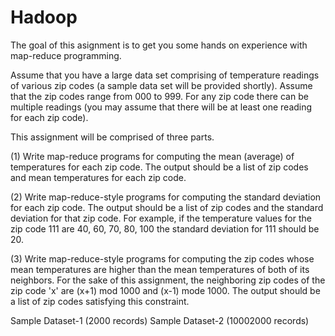 Hadoop
======
The goal of this asignment is to get you some hands on experience with map-reduce programming. 

Assume that you have a large data set comprising of temperature readings of various zip codes (a sample data set will be provided shortly). Assume that the zip codes range from 000 to 999. For any zip code there can be multiple readings (you may assume that there will be at least one reading for each zip code).

This assignment will be comprised of three parts.

(1) Write map-reduce programs for computing the mean (average) of temperatures for each zip code. The output should be a list of zip codes and mean temperatures for each zip code.

(2) Write map-reduce-style programs for computing the standard deviation for each zip code. The output should be a list of zip codes and the standard deviation for that zip code. For example, if the temperature values for the zip code 111 are 40, 60, 70, 80, 100 the standard deviation for 111 should be 20.

(3) Write map-reduce-style programs for computing the zip codes whose mean temperatures are higher than the mean temperatures of both of its neighbors. For the sake of this assignment, the neighboring zip codes of the zip code 'x' are (x+1) mod 1000 and (x-1) mode 1000. The output should be a list of zip codes satisfying this constraint.


Sample Dataset-1 (2000 records)
Sample Dataset-2 (10002000 records)
